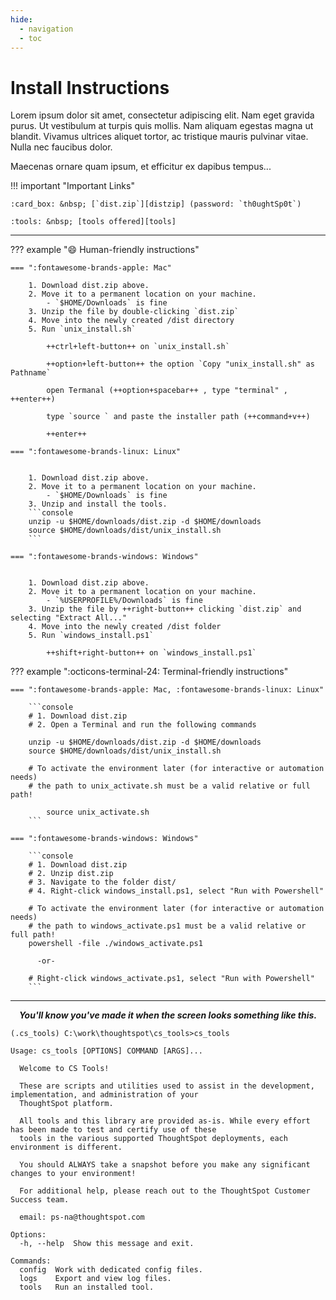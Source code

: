 ```yaml
---
hide:
  - navigation
  - toc
---
```


<style>
  /* Hide the Edit on Github button */
  .md-content__button { display: none; }
  /* Skinny down and center the page */
  .md-content { max-width: 75%; margin: auto; }
</style>

# Install Instructions

Lorem ipsum dolor sit amet, consectetur adipiscing elit. Nam eget gravida purus. Ut
vestibulum at turpis quis mollis. Nam aliquam egestas magna ut blandit. Vivamus ultrices
aliquet tortor, ac tristique mauris pulvinar vitae. Nulla nec faucibus dolor.

Maecenas ornare quam ipsum, et efficitur ex dapibus tempus...

!!! important "Important Links"

    :card_box: &nbsp; [`dist.zip`][distzip] (password: `th0ughtSp0t`)

    :tools: &nbsp; [tools offered][tools]

---

??? example ":smile: Human-friendly instructions"

    === ":fontawesome-brands-apple: Mac"

        1. Download dist.zip above.
        2. Move it to a permanent location on your machine.
            - `$HOME/Downloads` is fine
        3. Unzip the file by double-clicking `dist.zip`
        4. Move into the newly created /dist directory
        5. Run `unix_install.sh`

            ++ctrl+left-button++ on `unix_install.sh`

            ++option+left-button++ the option `Copy "unix_install.sh" as Pathname`

            open Termanal (++option+spacebar++ , type "terminal" , ++enter++)

            type `source ` and paste the installer path (++command+v++)

            ++enter++

    === ":fontawesome-brands-linux: Linux"


        1. Download dist.zip above.
        2. Move it to a permanent location on your machine.
            - `$HOME/Downloads` is fine
        3. Unzip and install the tools.
        ```console
        unzip -u $HOME/downloads/dist.zip -d $HOME/downloads
        source $HOME/downloads/dist/unix_install.sh
        ```

    === ":fontawesome-brands-windows: Windows"


        1. Download dist.zip above.
        2. Move it to a permanent location on your machine.
            - `%USERPROFILE%/Downloads` is fine
        3. Unzip the file by ++right-button++ clicking `dist.zip` and selecting "Extract All..."
        4. Move into the newly created /dist folder
        5. Run `windows_install.ps1`

            ++shift+right-button++ on `windows_install.ps1`

??? example ":octicons-terminal-24: Terminal-friendly instructions"

    === ":fontawesome-brands-apple: Mac, :fontawesome-brands-linux: Linux"

        ```console
        # 1. Download dist.zip
        # 2. Open a Terminal and run the following commands

        unzip -u $HOME/downloads/dist.zip -d $HOME/downloads
        source $HOME/downloads/dist/unix_install.sh

        # To activate the environment later (for interactive or automation needs)
        # the path to unix_activate.sh must be a valid relative or full path!

            source unix_activate.sh
        ```

    === ":fontawesome-brands-windows: Windows"

        ```console
        # 1. Download dist.zip
        # 2. Unzip dist.zip
        # 3. Navigate to the folder dist/
        # 4. Right-click windows_install.ps1, select "Run with Powershell"

        # To activate the environment later (for interactive or automation needs)
        # the path to windows_activate.ps1 must be a valid relative or full path!
        powershell -file ./windows_activate.ps1

          -or-

        # Right-click windows_activate.ps1, select "Run with Powershell"
        ```

---

<center><b><i>
   You'll know you've made it when the screen looks something like this. 
</i></b></center>

```
(.cs_tools) C:\work\thoughtspot\cs_tools>cs_tools

Usage: cs_tools [OPTIONS] COMMAND [ARGS]...

  Welcome to CS Tools!

  These are scripts and utilities used to assist in the development, implementation, and administration of your
  ThoughtSpot platform.

  All tools and this library are provided as-is. While every effort has been made to test and certify use of these
  tools in the various supported ThoughtSpot deployments, each environment is different.

  You should ALWAYS take a snapshot before you make any significant changes to your environment!

  For additional help, please reach out to the ThoughtSpot Customer Success team.

  email: ps-na@thoughtspot.com

Options:
  -h, --help  Show this message and exit.

Commands:
  config  Work with dedicated config files.
  logs    Export and view log files.
  tools   Run an installed tool.
```

[tools]: ../cs_tools/tools
[distzip]: https://thoughtspot.egnyte.com/dl/MyBRZT6leI/dist.zip_
